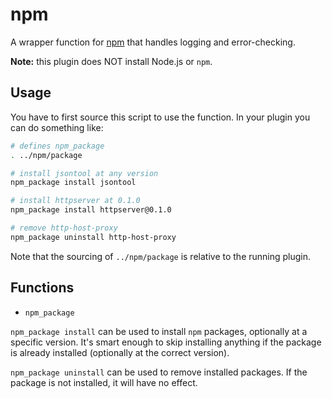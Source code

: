 npm
===

A wrapper function for [npm](https://www.npmjs.org/) that handles
logging and error-checking.

**Note:** this plugin does NOT install Node.js or `npm`.

Usage
-----

You have to first source this script to use the function.  In your plugin you
can do something like:

``` bash
# defines npm_package
. ../npm/package

# install jsontool at any version
npm_package install jsontool

# install httpserver at 0.1.0
npm_package install httpserver@0.1.0

# remove http-host-proxy
npm_package uninstall http-host-proxy
```

Note that the sourcing of `../npm/package` is relative to the running plugin.

Functions
---------

- `npm_package`

`npm_package install` can be used to install `npm` packages, optionally at a
specific version.  It's smart enough to skip installing anything if the package
is already installed (optionally at the correct version).

`npm_package uninstall` can be used to remove installed packages.  If the package
is not installed, it will have no effect.
